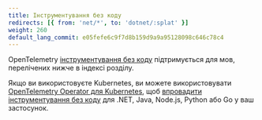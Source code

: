 ```yaml
---
title: Інструментування без коду
redirects: [{ from: 'net/*', to: 'dotnet/:splat' }]
weight: 260
default_lang_commit: e05fefe6c9f7d8b159d9a9a95128098c646c78c4
---
```


OpenTelemetry [інструментування без коду][] підтримується для мов, перелічених нижче в індексі розділу.

Якщо ви використовуєте Kubernetes, ви можете використовувати [OpenTelemetry Operator для Kubernetes][otel-op], щоб [впровадити інструментування без коду] для .NET, Java, Node.js, Python або Go у ваш застосунок.

[впровадити інструментування без коду]: /docs/platforms/kubernetes/operator/automatic/
[інструментування без коду]: /docs/concepts/instrumentation/zero-code/
[otel-op]: /docs/platforms/kubernetes/operator/
